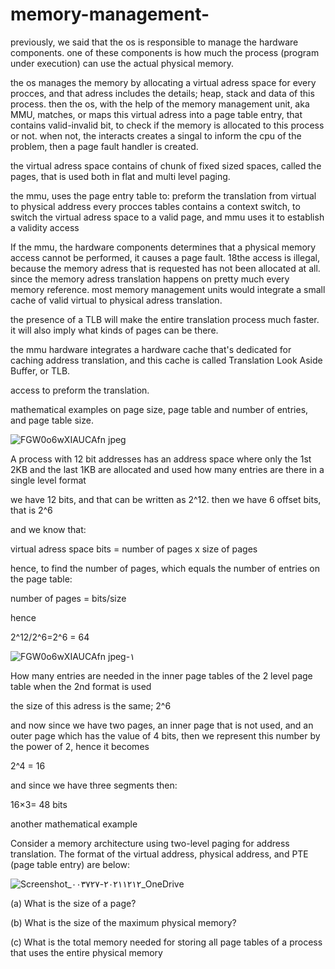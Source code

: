# memory-management-

previously, we said that the os is responsible to manage the hardware components. 
one of these components is how much the process (program under execution) can use the actual 
physical memory. 

the os manages the memory by allocating a virtual adress space for every procces, and that adress includes the details; heap, stack and data of this process.
then the os, with the help of the memory management unit, aka MMU, matches, or maps this virtual adress into a page table entry, that contains valid-invalid bit, to check if the memory is allocated to this process or not. when not, the interacts creates a singal to inform the cpu of the problem, then a page fault handler is created. 

the virtual adress space contains of chunk of fixed sized spaces, called the pages, that is used both in flat and multi level paging. 

the mmu, uses the page entry table to:
preform the translation from virtual to physical address 
 every procces tables contains a context switch, to switch the virtual adress space to a valid page, and mmu uses it to establish a validity access
 
 
 If the mmu, the hardware components determines that a physical memory access cannot be performed, it causes a page fault.
18the access is illegal, because the memory adress that is requested has not been allocated at all. since the memory adress translation happens on pretty much every memory reference. most memory management units would integrate a small cache of valid virtual to physical adress translation. 


the presence of a TLB will make the entire translation process much faster. it will also imply what kinds of pages can be there. 
 
 
 
 the mmu hardware integrates a hardware cache that's dedicated for caching address translation, and this cache is called Translation Look Aside Buffer, or TLB.
 
access to preform the translation. 



mathematical examples on page size, page table and number of entries, and page table size. 




![FGW0o6wXIAUCAfn jpeg](https://user-images.githubusercontent.com/63984422/145692077-816beb22-dcde-4e9d-b79e-410ea95a86b4.jpg)


 A process with 12 bit addresses has an address space where only the 1st 2KB and the last 1KB are allocated and used how many entries are there in a single level format
 
 
 we have 12 bits, and that can be written as 2^12. 
 then we have 6 offset bits, that is 2^6
 
and we know that:

virtual adress space bits = number of pages x size of pages 

hence, to find the number of pages, which equals the number of entries on the page table:


number of pages = bits/size

hence 

2^12/2^6=2^6
= 64
 
 
 
 
 
 
 
 
 
 
 
 ![FGW0o6wXIAUCAfn jpeg-١](https://user-images.githubusercontent.com/63984422/145692087-e09d6a8b-3dab-49e1-9b7c-864e78cfdbf1.jpg)

 
 
  How many entries are needed in the inner page tables of the 2 level page table when the 2nd format is used
  
  
  the size of this adress is the same; 2^6
  
  and now since we have two pages, an inner page that is not used, and an outer page which has the value of 4 bits,  then we represent this number by the power of 2, hence it becomes 
  
  2^4 = 16
   
   
   and since we have three segments then:
   
   16×3= 48 bits
  
  
  
  
  
  
  
  another mathematical example
  
  
  Consider a memory architecture using two-level paging for address translation. 
The format of the virtual address, physical address, and PTE (page table entry) 
are below: 

![Screenshot_٢٠٢١١٢١٢-٠٠٣٧٢٧_OneDrive](https://user-images.githubusercontent.com/63984422/145692466-60184f51-73e3-4774-8cc9-1e32ab9dbac6.jpg)





(a) What is the size of a page?



(b) What is the size of the maximum physical memory?







(c) What is the total memory needed for storing all page tables of a process that 
uses the entire physical memory
  
 
